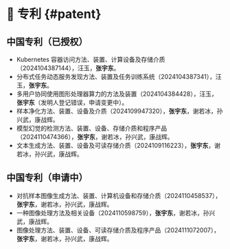# 🔧 专利 {#patent}

## 中国专利（已授权）
- Kubernetes 容器访问方法、装置、计算设备及存储介质（2024104387144），汪玉，**张宇东**。
- 分布式任务动态服务发现方法、装置及任务训练系统（2024104387341），汪玉，**张宇东**。
- 多用户协同使用图形处理器算力的方法及装置（2024104384428），汪玉，**张宇东**（发明人登记错误，申请变更中）。
- 样本净化方法、装置、设备及介质（2024109947320），**张宇东**，谢若冰，孙兴武，康战辉。
- 模型幻觉的检测方法、装置、设备、存储介质和程序产品（2024110474366），**张宇东**，谢若冰，孙兴武，康战辉。
- 文本生成方法、装置、设备及可读存储介质（2024109116223），**张宇东**，谢若冰，孙兴武，康战辉。

## 中国专利（申请中）
- 对抗样本图像生成方法、装置、计算机设备和存储介质（2024110458537），**张宇东**，谢若冰，孙兴武，康战辉。
- 一种图像处理方法及相关设备（2024110598759），**张宇东**，谢若冰，孙兴武，康战辉。
- 图像处理方法、装置、设备、可读存储介质及程序产品（2024111072007），**张宇东**，谢若冰，孙兴武，康战辉。
